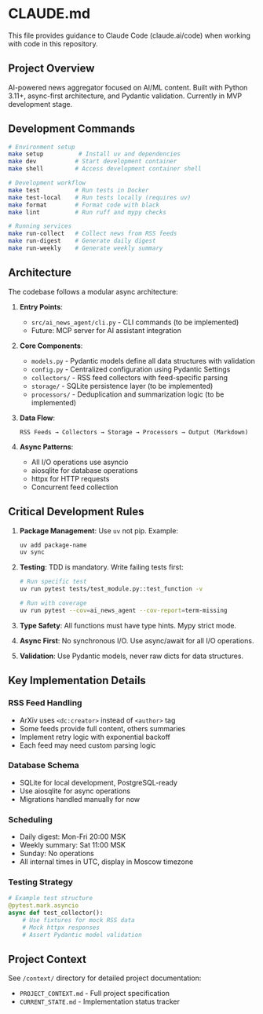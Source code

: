 # CLAUDE.md

This file provides guidance to Claude Code (claude.ai/code) when working with code in this repository.

## Project Overview

AI-powered news aggregator focused on AI/ML content. Built with Python 3.11+, async-first architecture, and Pydantic validation. Currently in MVP development stage.

## Development Commands

```bash
# Environment setup
make setup          # Install uv and dependencies
make dev           # Start development container
make shell         # Access development container shell

# Development workflow
make test          # Run tests in Docker
make test-local    # Run tests locally (requires uv)
make format        # Format code with black
make lint          # Run ruff and mypy checks

# Running services
make run-collect   # Collect news from RSS feeds
make run-digest    # Generate daily digest
make run-weekly    # Generate weekly summary
```

## Architecture

The codebase follows a modular async architecture:

1. **Entry Points**: 
   - `src/ai_news_agent/cli.py` - CLI commands (to be implemented)
   - Future: MCP server for AI assistant integration

2. **Core Components**:
   - `models.py` - Pydantic models define all data structures with validation
   - `config.py` - Centralized configuration using Pydantic Settings
   - `collectors/` - RSS feed collectors with feed-specific parsing
   - `storage/` - SQLite persistence layer (to be implemented)
   - `processors/` - Deduplication and summarization logic (to be implemented)

3. **Data Flow**:
   ```
   RSS Feeds → Collectors → Storage → Processors → Output (Markdown)
   ```

4. **Async Patterns**:
   - All I/O operations use asyncio
   - aiosqlite for database operations
   - httpx for HTTP requests
   - Concurrent feed collection

## Critical Development Rules

1. **Package Management**: Use `uv` not pip. Example:
   ```bash
   uv add package-name
   uv sync
   ```

2. **Testing**: TDD is mandatory. Write failing tests first:
   ```bash
   # Run specific test
   uv run pytest tests/test_module.py::test_function -v
   
   # Run with coverage
   uv run pytest --cov=ai_news_agent --cov-report=term-missing
   ```

3. **Type Safety**: All functions must have type hints. Mypy strict mode.

4. **Async First**: No synchronous I/O. Use async/await for all I/O operations.

5. **Validation**: Use Pydantic models, never raw dicts for data structures.

## Key Implementation Details

### RSS Feed Handling
- ArXiv uses `<dc:creator>` instead of `<author>` tag
- Some feeds provide full content, others summaries
- Implement retry logic with exponential backoff
- Each feed may need custom parsing logic

### Database Schema
- SQLite for local development, PostgreSQL-ready
- Use aiosqlite for async operations
- Migrations handled manually for now

### Scheduling
- Daily digest: Mon-Fri 20:00 MSK
- Weekly summary: Sat 11:00 MSK
- Sunday: No operations
- All internal times in UTC, display in Moscow timezone

### Testing Strategy
```python
# Example test structure
@pytest.mark.asyncio
async def test_collector():
    # Use fixtures for mock RSS data
    # Mock httpx responses
    # Assert Pydantic model validation
```

## Project Context

See `/context/` directory for detailed project documentation:
- `PROJECT_CONTEXT.md` - Full project specification
- `CURRENT_STATE.md` - Implementation status tracker
